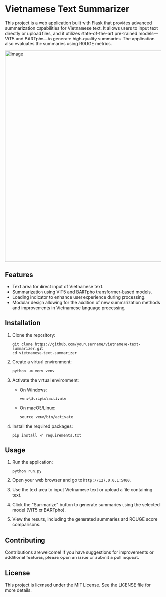 # Vietnamese Text Summarizer

This project is a web application built with Flask that provides advanced summarization capabilities for Vietnamese text. It allows users to input text directly or upload files, and it utilizes state-of-the-art pre-trained models—ViT5 and BARTpho—to generate high-quality summaries. The application also evaluates the summaries using ROUGE metrics.

<img width="1508" height="684" alt="image" src="https://github.com/user-attachments/assets/381e9c7b-abbf-4eed-b006-876efafdc3df" />


## Features

- Text area for direct input of Vietnamese text.
- Summarization using ViT5 and BARTpho transformer-based models.
- Loading indicator to enhance user experience during processing.
- Modular design allowing for the addition of new summarization methods and improvements in Vietnamese language processing.

## Installation

1. Clone the repository:
   ```
   git clone https://github.com/yourusername/vietnamese-text-summarizer.git
   cd vietnamese-text-summarizer
   ```

2. Create a virtual environment:
   ```
   python -m venv venv
   ```

3. Activate the virtual environment:
   - On Windows:
     ```
     venv\Scripts\activate
     ```
   - On macOS/Linux:
     ```
     source venv/bin/activate
     ```

4. Install the required packages:
   ```
   pip install -r requirements.txt
   ```

## Usage

1. Run the application:
   ```
   python run.py
   ```

2. Open your web browser and go to `http://127.0.0.1:5000`.

3. Use the text area to input Vietnamese text or upload a file containing text.

4. Click the "Summarize" button to generate summaries using the selected model (ViT5 or BARTpho).

5. View the results, including the generated summaries and ROUGE score comparisons.

## Contributing

Contributions are welcome! If you have suggestions for improvements or additional features, please open an issue or submit a pull request.

## License

This project is licensed under the MIT License. See the LICENSE file for more details.
